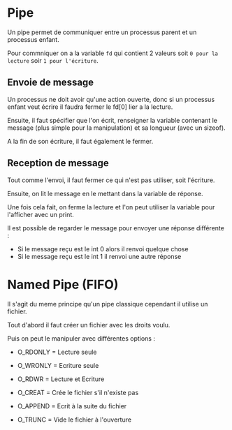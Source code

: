 # Pipe

Un pipe permet de communiquer entre un processus parent et un processus enfant.

Pour commniquer on a la variable `fd` qui contient 2 valeurs soit `0 pour la lecture` soir `1 pour l'écriture`.

## Envoie de message

Un processus ne doit avoir qu'une action ouverte, donc si un processus enfant veut écrire il faudra fermer le fd[0] lier a la lecture.

Ensuite, il faut spécifier que l'on écrit, renseigner la variable contenant le message (plus simple pour la manipulation) et sa longueur (avec un sizeof).

A la fin de son écriture, il faut également le fermer.

## Reception de message

Tout comme l'envoi, il faut fermer ce qui n'est pas utiliser, soit l'écriture.

Ensuite, on lit le message en le mettant dans la variable de réponse.

Une fois cela fait, on ferme la lecture et l'on peut utiliser la variable pour l'afficher avec un print.

Il est possible de regarder le message pour envoyer une réponse différente : <br>
- Si le message reçu est le int 0 alors il renvoi quelque chose
- Si le message reçu est le int 1 il renvoi une autre réponse


# Named Pipe (FIFO)

Il s'agit du meme principe qu'un pipe classique cependant il utilise un fichier.

Tout d'abord il faut créer un fichier avec les droits voulu.

Puis on peut le manipuler avec différentes options :

- O_RDONLY = Lecture seule

- O_WRONLY = Ecriture seule

- O_RDWR = Lecture et Ecriture

- O_CREAT = Crée le fichier s'il n'existe pas 

- O_APPEND = Ecrit à la suite du fichier

- O_TRUNC = Vide le fichier à l'ouverture

